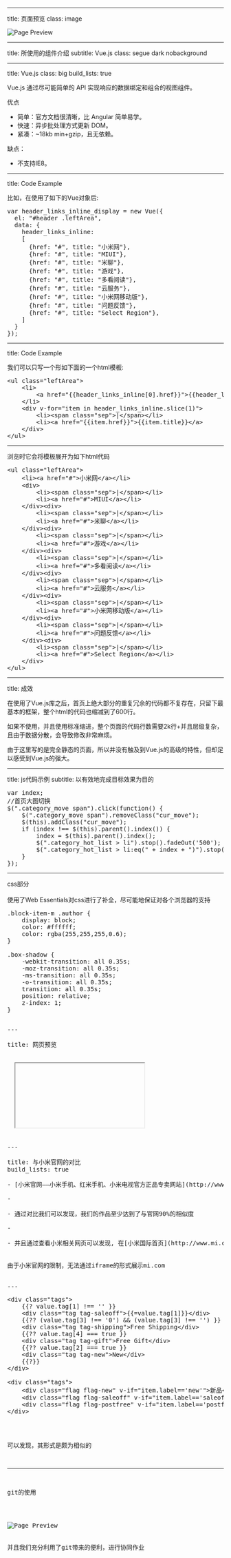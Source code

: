 
---
title: 页面预览
class: image

![Page Preview](images/preview.png)

---
title: 所使用的组件介绍
subtitle: Vue.js
class: segue dark nobackground

---
title: Vue.js
class: big
build_lists: true

Vue.js 通过尽可能简单的 API 实现响应的数据绑定和组合的视图组件。

优点

- 简单：官方文档很清晰，比 Angular 简单易学。
- 快速：异步批处理方式更新 DOM。
- 紧凑：~18kb min+gzip，且无依赖。

缺点：

- 不支持IE8。

---
title: Code Example

比如，在使用了如下的Vue对象后:

<pre class="prettyprint" data-lang="js">
var header_links_inline_display = new Vue({
  el: "#header .leftArea",
  data: {
    header_links_inline:
    [
      {href: "#", title: "小米网"},
      {href: "#", title: "MIUI"},
      {href: "#", title: "米聊"},
      {href: "#", title: "游戏"},
      {href: "#", title: "多看阅读"},
      {href: "#", title: "云服务"},
      {href: "#", title: "小米网移动版"},
      {href: "#", title: "问题反馈"},
      {href: "#", title: "Select Region"},
    ]
  }
});
</pre>

---
title: Code Example

我们可以只写一个形如下面的一个html模板:

<pre class="prettyprint" data-lang="html">
&lt;ul class="leftArea">
    &lt;li>
        &lt;a href="{{header_links_inline[0].href}}">{{header_links_inline[0].title}}&lt;/a>
    &lt;/li>
    &lt;div v-for="item in header_links_inline.slice(1)">
        &lt;li>&lt;span class="sep">|&lt;/span>&lt;/li>
        &lt;li>&lt;a href="{{item.href}}">{{item.title}}&lt;/a></li>
    &lt;/div>
&lt;/ul>
</pre>

---

浏览时它会将模板展开为如下html代码

<article class="smaller">
<pre class="prettyprint" data-lang="html">
&lt;ul class="leftArea">
    &lt;li>&lt;a href="#">小米网&lt;/a>&lt;/li>
    &lt;div>
        &lt;li>&lt;span class="sep">|&lt;/span>&lt;/li>
        &lt;li>&lt;a href="#">MIUI&lt;/a>&lt;/li>
    &lt;/div>&lt;div>
        &lt;li>&lt;span class="sep">|&lt;/span>&lt;/li>
        &lt;li>&lt;a href="#">米聊&lt;/a>&lt;/li>
    &lt;/div>&lt;div>
        &lt;li>&lt;span class="sep">|&lt;/span>&lt;/li>
        &lt;li>&lt;a href="#">游戏&lt;/a>&lt;/li>
    &lt;/div>&lt;div>
        &lt;li>&lt;span class="sep">|&lt;/span>&lt;/li>
        &lt;li>&lt;a href="#">多看阅读&lt;/a>&lt;/li>
    &lt;/div>&lt;div>
        &lt;li>&lt;span class="sep">|&lt;/span>&lt;/li>
        &lt;li>&lt;a href="#">云服务&lt;/a>&lt;/li>
    &lt;/div>&lt;div>
        &lt;li>&lt;span class="sep">|&lt;/span>&lt;/li>
        &lt;li>&lt;a href="#">小米网移动版&lt;/a>&lt;/li>
    &lt;/div>&lt;div>
        &lt;li>&lt;span class="sep">|&lt;/span>&lt;/li>
        &lt;li>&lt;a href="#">问题反馈&lt;/a>&lt;/li>
    &lt;/div>&lt;div>
        &lt;li>&lt;span class="sep">|&lt;/span>&lt;/li>
        &lt;li>&lt;a href="#">Select Region&lt;/a>&lt;/li>
    &lt;/div>
&lt;/ul>
</pre>
</article>

---

title: 成效

在使用了Vue.js库之后，首页上绝大部分的重复冗余的代码都不复存在，只留下最基本的框架，整个html的代码也缩减到了600行。

如果不使用，并且使用标准缩进，整个页面的代码行数需要2k行+并且层级复杂，且由于数据分散，会导致修改非常麻烦。

由于这里写的是完全静态的页面，所以并没有触及到Vue.js的高级的特性，但却足以感受到Vue.js的强大。

---

title: js代码示例
subtitle: 以有效地完成目标效果为目的

<pre class="prettyprint" data-lang="javascript">
var index;
//首页大图切换
$(".category_move span").click(function() {
    $(".category_move span").removeClass("cur_move");
    $(this).addClass("cur_move");
    if (index !== $(this).parent().index()) {
        index = $(this).parent().index();
        $(".category_hot_list > li").stop().fadeOut('500');
        $(".category_hot_list > li:eq(" + index + ")").stop().fadeIn('500');
    }
});
</pre>

---

css部分<br><br>
使用了Web Essentials对css进行了补全，尽可能地保证对各个浏览器的支持  

<pre class="prettyprint" data-lang="css">
.block-item-m .author {
    display: block;
    color: #ffffff;
    color: rgba(255,255,255,0.6);
}

.box-shadow {
    -webkit-transition: all 0.35s;
    -moz-transition: all 0.35s;
    -ms-transition: all 0.35s;
    -o-transition: all 0.35s;
    transition: all 0.35s;
    position: relative;
    z-index: 1;
}
<pre>

---

title: 网页预览

<article>
  <iframe data-src="http://tautcony.xyz/HomePage_Mi"></iframe>
</article>

---

title: 与小米官网的对比
build_lists: true

- [小米官网——小米手机、红米手机、小米电视官方正品专卖网站](http://www.mi.com/index.html)

- 

- 通过对比我们可以发现，我们的作品至少达到了与官网90%的相似度

- 

- 并且通过查看小米相关网页可以发现, 在[小米国际首页](http://www.mi.com/en/)也有采用一个类似的库, （[doT.js](http://olado.github.io/doT/index.html)）


<footer class="source">由于小米官网的限制，无法通过iframe的形式展示mi.com</footer>

---
<pre class="prettyprint" data-lang="html">
&lt;div class="tags">
    {{? value.tag[1] !== '' }}
    &lt;div class="tag tag-saleoff">{{=value.tag[1]}}&lt;/div>
    {{?? (value.tag[3] !== '0') && (value.tag[3] !== '') }}
    &lt;div class="tag tag-shipping">Free Shipping&lt;/div>
    {{?? value.tag[4] === true }}
    &lt;div class="tag tag-gift">Free Gift&lt;/div>
    {{?? value.tag[2] === true }}
    &lt;div class="tag tag-new">New&lt;/div>
    {{?}}
&lt;/div>

&lt;div class="tags">
    &lt;div class="flag flag-new" v-if="item.label=='new'">新品&lt;/div>
    &lt;div class="flag flag-saleoff" v-if="item.label=='saleoff'">{{item.sale}}&lt;/div>
    &lt;div class="flag flag-postfree" v-if="item.label=='postfree'">{{item.post}}&lt;/div>
&lt;/div>
</pre>

可以发现，其形式是颇为相似的

---
git的使用<br><br>

![Page Preview](images/git-flow.png)
<br><br>并且我们充分利用了git带来的便利，进行协同作业
